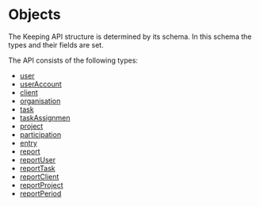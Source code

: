 # Objects
The Keeping API structure is determined by its schema. In this schema the types and their fields are set.

The API consists of the following types:
* [user](schema/objects/user.md)
* [userAccount](schema/objects/userAccount.md)
* [client](schema/objects/client.md)
* [organisation](schema/objects/organisation.md)
* [task](schema/objects/task.md)
* [taskAssignmen](schema/objects/taskAssignment.md)
* [project](schema/objects/project.md)
* [participation](schema/objects/participation.md)
* [entry](schema/objects/entry.md)
* [report](schema/objects/reports/report.md)
* [reportUser](schema/objects/reports/reportTypes/reportUser.md)
* [reportTask](schema/objects/reports/reportTypes/reportTask.md)
* [reportClient](schema/objects/reports/reportTypes/reportClient.md)
* [reportProject](schema/objects/reports/reportTypes/reportProject.md)
* [reportPeriod](schema/objects/reports/reportTypes/reportPeriod.md)
